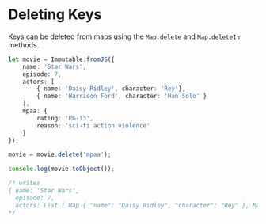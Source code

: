 # Deleting Keys

Keys can be deleted from maps using the `Map.delete` and `Map.deleteIn` methods.

```typescript
let movie = Immutable.fromJS({
    name: 'Star Wars',
    episode: 7,
    actors: [
        { name: 'Daisy Ridley', character: 'Rey'},
        { name: 'Harrison Ford', character: 'Han Solo' }
    ],
    mpaa: {
        rating: 'PG-13',
        reason: 'sci-fi action violence'
    }
});

movie = movie.delete('mpaa');

console.log(movie.toObject());

/* writes
{ name: 'Star Wars',
  episode: 7,
  actors: List [ Map { "name": "Daisy Ridley", "character": "Rey" }, Map { "name": "Harrison Ford", "character": "Han Solo" } ] }
*/
```

